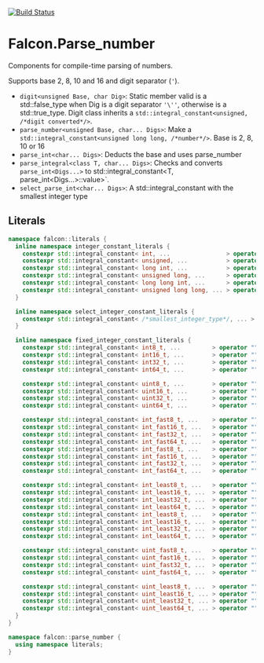 [![Build Status](https://travis-ci.org/jonathanpoelen/falcon.parse_number.svg?branch=master)](https://travis-ci.org/jonathanpoelen/falcon.parse_number)


# Falcon.Parse_number

Components for compile-time parsing of numbers.

Supports base 2, 8, 10 and 16 and digit separator (`'`).

- `digit<unsigned Base, char Dig>`: Static member valid is a std::false_type when Dig is a digit separator `'\''`, otherwise is a std::true_type. Digit class inherits a `std::integral_constant<unsigned, /*digit converted*/>`.
- `parse_number<unsigned Base, char... Digs>`: Make a `std::integral_constant<unsigned long long, /*number*/>`. Base is 2, 8, 10 or 16
- `parse_int<char... Digs>`: Deducts the base and uses parse_number
- `parse_integral<class T, char... Digs>`: Checks and converts `parse_int<Digs...>` to std::integral_constant<T, parse_int<Digs...>::value>`.
- `select_parse_int<char... Digs>`: A std::integral_constant with the smallest integer type


## Literals

``` cpp
namespace falcon::literals {
  inline namespace integer_constant_literals {
    constexpr std::integral_constant< int, ...                > operator "" _c();
    constexpr std::integral_constant< unsigned, ...           > operator "" _uc();
    constexpr std::integral_constant< long int, ...           > operator "" _lc();
    constexpr std::integral_constant< unsigned long, ...      > operator "" _ulc();
    constexpr std::integral_constant< long long int, ...      > operator "" _llc();
    constexpr std::integral_constant< unsigned long long, ... > operator "" _ullc();
  }

  inline namespace select_integer_constant_literals {
    constexpr std::integral_constant< /*smallest_integer_type*/, ... > operator "" _ic();
  }

  inline namespace fixed_integer_constant_literals {
    constexpr std::integral_constant< int8_t, ...         > operator "" _s8();
    constexpr std::integral_constant< int16_t, ...        > operator "" _s16();
    constexpr std::integral_constant< int32_t, ...        > operator "" _s32();
    constexpr std::integral_constant< int64_t, ...        > operator "" _s64();

    constexpr std::integral_constant< uint8_t, ...        > operator "" _s8();
    constexpr std::integral_constant< uint16_t, ...       > operator "" _s16();
    constexpr std::integral_constant< uint32_t, ...       > operator "" _s32();
    constexpr std::integral_constant< uint64_t, ...       > operator "" _s64();

    constexpr std::integral_constant< int_fast8_t, ...    > operator "" _fast8();
    constexpr std::integral_constant< int_fast16_t, ...   > operator "" _fast16();
    constexpr std::integral_constant< int_fast32_t, ...   > operator "" _fast32();
    constexpr std::integral_constant< int_fast64_t, ...   > operator "" _fast64();
    constexpr std::integral_constant< int_fast8_t, ...    > operator "" _sfast8();
    constexpr std::integral_constant< int_fast16_t, ...   > operator "" _sfast16();
    constexpr std::integral_constant< int_fast32_t, ...   > operator "" _sfast32();
    constexpr std::integral_constant< int_fast64_t, ...   > operator "" _sfast64();

    constexpr std::integral_constant< int_least8_t, ...   > operator "" _least8();
    constexpr std::integral_constant< int_least16_t, ...  > operator "" _least16();
    constexpr std::integral_constant< int_least32_t, ...  > operator "" _least32();
    constexpr std::integral_constant< int_least64_t, ...  > operator "" _least64();
    constexpr std::integral_constant< int_least8_t, ...   > operator "" _sleast8();
    constexpr std::integral_constant< int_least16_t, ...  > operator "" _sleast16();
    constexpr std::integral_constant< int_least32_t, ...  > operator "" _sleast32();
    constexpr std::integral_constant< int_least64_t, ...  > operator "" _sleast64();

    constexpr std::integral_constant< uint_fast8_t, ...   > operator "" _ufast8();
    constexpr std::integral_constant< uint_fast16_t, ...  > operator "" _ufast16();
    constexpr std::integral_constant< uint_fast32_t, ...  > operator "" _ufast32();
    constexpr std::integral_constant< uint_fast64_t, ...  > operator "" _ufast64();

    constexpr std::integral_constant< uint_least8_t, ...  > operator "" _uleast8();
    constexpr std::integral_constant< uint_least16_t, ... > operator "" _uleast16();
    constexpr std::integral_constant< uint_least32_t, ... > operator "" _uleast32();
    constexpr std::integral_constant< uint_least64_t, ... > operator "" _uleast64();
  }
}

namespace falcon::parse_number {
  using namespace literals;
}
```

